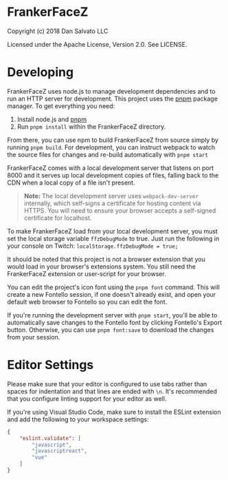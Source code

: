 FrankerFaceZ
============

Copyright (c) 2018 Dan Salvato LLC

Licensed under the Apache License, Version 2.0. See LICENSE.

Developing
==========

FrankerFaceZ uses node.js to manage development dependencies and to run an HTTP
server for development. This project uses the [pnpm](https://pnpm.io/) package
manager. To get everything you need:

1. Install node.js and [pnpm](https://pnpm.io/)
2. Run `pnpm install` within the FrankerFaceZ directory.

From there, you can use npm to build FrankerFaceZ from source simply by
running `pnpm build`. For development, you can instruct webpack to watch
the source files for changes and re-build automatically with `pnpm start`

FrankerFaceZ comes with a local development server that listens on port 8000
and it serves up local development copies of files, falling back to the CDN
when a local copy of a file isn't present.

> **Note:** The local development server uses `webpack-dev-server` internally,
> which self-signs a certificate for hosting content via HTTPS. You will need
> to ensure your browser accepts a self-signed certificate for localhost.

To make FrankerFaceZ load from your local development server, you must set
the local storage variable `ffzDebugMode` to true. Just run the following
in your console on Twitch: `localStorage.ffzDebugMode = true;`

It should be noted that this project is not a browser extension that you
would load in your browser's extensions system. You still need the FrankerFaceZ
extension or user-script for your browser.

You can edit the project's icon font using the `pnpm font` command. This will
create a new Fontello session, if one doesn't already exist, and open your
default web browser to Fontello so you can edit the font.

If you're running the development server with `pnpm start`, you'll be able to
automatically save changes to the Fontello font by clicking Fontello's Export
button. Otherwise, you can use `pnpm font:save` to download the changes
from your session.

Editor Settings
===============

Please make sure that your editor is configured to use tabs rather than spaces
for indentation and that lines are ended with `\n`. It's recommended that you
configure linting support for your editor as well.

If you're using Visual Studio Code, make sure to install the ESLint extension
and add the following to your workspace settings:

```json
{
	"eslint.validate": [
		"javascript",
		"javascriptreact",
		"vue"
	]
}
```

